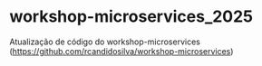 # workshop-microservices_2025
Atualização de código do workshop-microservices (https://github.com/rcandidosilva/workshop-microservices)

